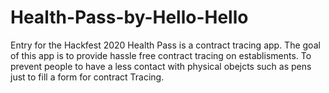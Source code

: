 # Health-Pass-by-Hello-Hello
Entry for the Hackfest 2020
Health Pass is a contract tracing app. The goal of this app is to provide hassle free contract tracing on establisments. To prevent people to have a less contact with physical obejcts such as pens just to fill a form for contract Tracing.
